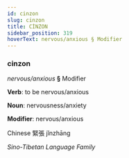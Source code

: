 ```yaml
---
id: cinzon
slug: cinzon
title: CİNZON
sidebar_position: 319
hoverText: nervous/anxious § Modifier
---
```


### cinzon

*nervous/anxious* **§** Modifier

**Verb**: to be nervous/anxious

**Noun**: nervousness/anxiety

**Modifier**: nervous/anxious

Chinese 緊張 jǐnzhāng 

*Sino-Tibetan Language Family*